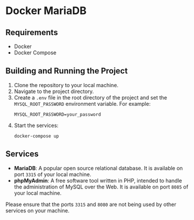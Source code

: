 # Docker MariaDB

## Requirements

- Docker
- Docker Compose

## Building and Running the Project

1. Clone the repository to your local machine.
2. Navigate to the project directory.
3. Create a `.env` file in the root directory of the project and set the `MYSQL_ROOT_PASSWORD` environment variable. For example:
   ```
   MYSQL_ROOT_PASSWORD=your_password
   ```
4. Start the services:
   ```
   docker-compose up
   ```

## Services

- **MariaDB**: A popular open source relational database. It is available on port `3315` of your local machine.
- **phpMyAdmin**: A free software tool written in PHP, intended to handle the administration of MySQL over the Web. It is available on port `8085` of your local machine.

Please ensure that the ports `3315` and `8080` are not being used by other services on your machine.
